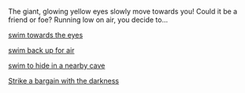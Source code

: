 The giant, glowing yellow eyes slowly move towards you! Could it be a friend or foe?
Running low on air, you decide to...

[swim towards the eyes](tuna/tuna.md)

[swim back up for air](caught_up/plants.md)

[swim to hide in a nearby cave](cave/blind.md)

[Strike a bargain with the darkness](dark-divide/dark-divde.md)
 